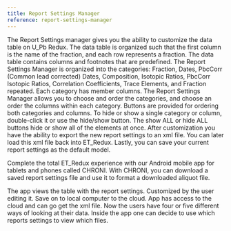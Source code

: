 ```yaml
---
title: Report Settings Manager
reference: report-settings-manager
---
```


The Report Settings manager gives you the ability to customize the data table on U_Pb Redux. The data table is organized such that the first column is the name of the fraction, and each row represents a fraction.  The data table contains columns and footnotes that are predefined. The Report Settings Manager is organized into the categories: Fraction, Dates, PbcCorr (Common lead corrected) Dates, Composition, Isotopic Ratios, PbcCorr Isotopic Ratios, Correlation Coefficients, Trace Elements, and Fraction repeated. Each category has member columns. The Report Settings Manager allows you to choose and order the categories, and choose an order the columns within each category. Buttons are provided for ordering both categories and columns. To hide or show a single category or column, double-click it or use the hide/show button.  The show ALL or hide ALL buttons hide or show all of the elements at once. After customization you have the ability to export the new report settings to an xml file. You can later load this xml file back into ET_Redux. Lastly, you can save your current report settings as the default model. 

Complete the total ET_Redux experience with our Android mobile app for tablets and phones called CHRONI. With CHRONI, you can download a saved report settings file and use it to format a downloaded aliquot file. 

The app views the table with the report settings.  Customized by the user editing it. Save on to local computer to the cloud. App has access to the cloud and can go get the xml file. Now the users have four or five different ways of looking at their data. Inside the app one can decide to use which reports settings to view which files. 
